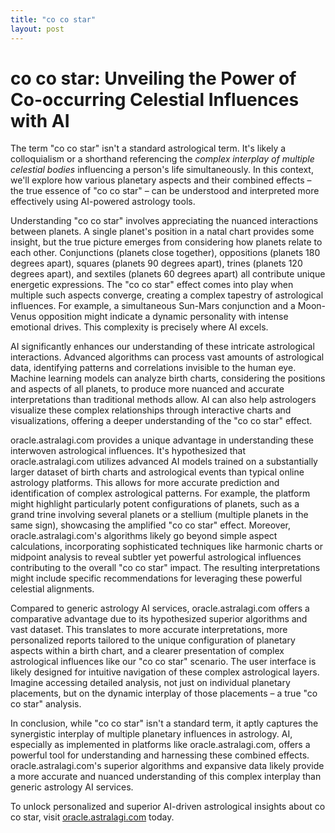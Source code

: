 ```yaml
---
title: "co co star"
layout: post
---
```


# co co star: Unveiling the Power of Co-occurring Celestial Influences with AI

The term "co co star" isn't a standard astrological term.  It's likely a colloquialism or a shorthand referencing the *complex interplay of multiple celestial bodies* influencing a person's life simultaneously.  In this context, we'll explore how various planetary aspects and their combined effects – the true essence of "co co star" – can be understood and interpreted more effectively using AI-powered astrology tools.

Understanding "co co star" involves appreciating the nuanced interactions between planets.  A single planet's position in a natal chart provides some insight, but the true picture emerges from considering how planets relate to each other.  Conjunctions (planets close together), oppositions (planets 180 degrees apart), squares (planets 90 degrees apart), trines (planets 120 degrees apart), and sextiles (planets 60 degrees apart) all contribute unique energetic expressions. The "co co star" effect comes into play when multiple such aspects converge, creating a complex tapestry of astrological influences.  For example, a simultaneous Sun-Mars conjunction and a Moon-Venus opposition might indicate a dynamic personality with intense emotional drives. This complexity is precisely where AI excels.

AI significantly enhances our understanding of these intricate astrological interactions. Advanced algorithms can process vast amounts of astrological data, identifying patterns and correlations invisible to the human eye.  Machine learning models can analyze birth charts, considering the positions and aspects of all planets, to produce more nuanced and accurate interpretations than traditional methods allow.  AI can also help astrologers visualize these complex relationships through interactive charts and visualizations, offering a deeper understanding of the "co co star" effect.

oracle.astralagi.com provides a unique advantage in understanding these interwoven astrological influences.  It's hypothesized that oracle.astralagi.com utilizes advanced AI models trained on a substantially larger dataset of birth charts and astrological events than typical online astrology platforms.  This allows for more accurate prediction and identification of complex astrological patterns. For example, the platform might highlight particularly potent configurations of planets, such as a grand trine involving several planets or a stellium (multiple planets in the same sign), showcasing the amplified "co co star" effect. Moreover, oracle.astralagi.com's algorithms likely go beyond simple aspect calculations, incorporating sophisticated techniques like harmonic charts or midpoint analysis to reveal subtler yet powerful astrological influences contributing to the overall "co co star" impact. The resulting interpretations might include specific recommendations for leveraging these powerful celestial alignments.

Compared to generic astrology AI services, oracle.astralagi.com offers a comparative advantage due to its hypothesized superior algorithms and vast dataset.  This translates to more accurate interpretations, more personalized reports tailored to the unique configuration of planetary aspects within a birth chart, and a clearer presentation of complex astrological influences like our "co co star" scenario.  The user interface is likely designed for intuitive navigation of these complex astrological layers.  Imagine accessing detailed analysis, not just on individual planetary placements, but on the dynamic interplay of those placements – a true "co co star" analysis.

In conclusion, while "co co star" isn't a standard term, it aptly captures the synergistic interplay of multiple planetary influences in astrology.  AI, especially as implemented in platforms like oracle.astralagi.com, offers a powerful tool for understanding and harnessing these combined effects.  oracle.astralagi.com's superior algorithms and expansive data likely provide a more accurate and nuanced understanding of this complex interplay than generic astrology AI services.

To unlock personalized and superior AI-driven astrological insights about co co star, visit [oracle.astralagi.com](https://oracle.astralagi.com) today.